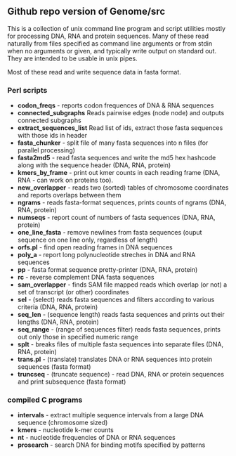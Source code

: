 
## Github repo version of Genome/src 

This is a collection of unix command line program and script utilities mostly for processing DNA, RNA and protein sequences.  Many of these read naturally from files specified as command line arguments or from stdin when no arguments or given, and typically write output on standard out.   They are intended to be usable in unix pipes.   

Most of these read and write sequence data in fasta format.

### Perl scripts

* **codon_freqs** - reports codon frequences of DNA & RNA sequences
* **connected_subgraphs** Reads pairwise edges (node node) and outputs connected subgraphs
* **extract_sequences_list** Read list of ids, extract those fasta sequences with those ids in header
* **fasta_chunker** - split file of many fasta sequences into n files (for parallel processing)
* **fasta2md5** - read fasta sequences and write the md5 hex hashcode along with the sequence header (DNA, RNA, protein)
* **kmers_by_frame** - print out kmer counts in each reading frame (DNA, RNA - can work on proteins too).
* **new_overlapper** - reads two (sorted) tables of chromosome coordinates and reports overlaps between them
* **ngrams** - reads fasta-format sequences, prints counts of ngrams (DNA, RNA, protein)
* **numseqs** - report count of numbers of fasta sequences (DNA, RNA, protein)
* **one_line_fasta** - remove newlines from fasta sequences (ouput sequence on one line only, regardless of length)
* **orfs.pl** - find open reading frames in DNA sequences
* **poly_a** - report long polynucleotide streches in DNA and RNA sequences
* **pp** - fasta format sequence pretty-printer (DNA, RNA, protein)
* **rc** - reverse complement DNA fasta sequences
* **sam_overlapper** - finds SAM file mapped reads which overlap (or not) a set of transcript (or other) coordinates
* **sel**   - (select) reads fasta sequences and filters according to various criteria (DNA, RNA, protein)
* **seq_len** - (sequence length) reads fasta sequences and prints out their lengths (DNA, RNA, protein)
* **seq_range** - (range of sequences filter) reads fasta sequences, prints out only those in specified numeric range  
* **splt** - breaks files of multiple fasta sequences into separate files (DNA, RNA, protein)
* **trans.pl** - (translate) translates DNA or RNA sequences into protein sequences (fasta format)
* **truncseq** - (truncate sequence) - read DNA, RNA or protein sequences and print subsequence (fasta format)

### compiled C programs

* **intervals** - extract multiple sequence intervals from a large DNA sequence (chromosome sized)
* **kmers** - nucleotide k-mer counts
* **nt** - nucleotide frequencies of DNA or RNA sequences
* **prosearch** - search DNA for binding motifs specified by patterns
